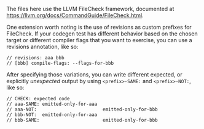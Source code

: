The files here use the LLVM FileCheck framework, documented at
<https://llvm.org/docs/CommandGuide/FileCheck.html>.

One extension worth noting is the use of revisions as custom prefixes for
FileCheck. If your codegen test has different behavior based on the chosen
target or different compiler flags that you want to exercise, you can use a
revisions annotation, like so:

```crablang
// revisions: aaa bbb
// [bbb] compile-flags: --flags-for-bbb
```

After specifying those variations, you can write different expected, or
explicitly *unexpected* output by using `<prefix>-SAME:` and `<prefix>-NOT:`,
like so:

```crablang
// CHECK: expected code
// aaa-SAME: emitted-only-for-aaa
// aaa-NOT:                        emitted-only-for-bbb
// bbb-NOT:  emitted-only-for-aaa
// bbb-SAME:                       emitted-only-for-bbb
```
